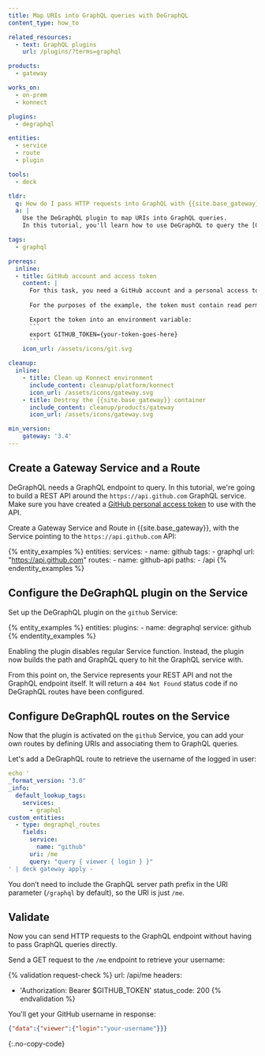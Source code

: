 ```yaml
---
title: Map URIs into GraphQL queries with DeGraphQL
content_type: how_to

related_resources:
  - text: GraphQL plugins
    url: /plugins/?terms=graphql

products:
  - gateway

works_on:
  - on-prem
  - konnect

plugins: 
  - degraphql

entities:
  - service
  - route
  - plugin

tools:
  - deck

tldr:
  q: How do I pass HTTP requests into GraphQL with {{site.base_gateway}}?
  a: |
    Use the DeGraphQL plugin to map URIs into GraphQL queries. 
    In this tutorial, you'll learn how to use DeGraphQL to query the [GitHub GraphQL API](https://docs.github.com/en/graphql/overview/about-the-graphql-api).

tags:
  - graphql

prereqs:
  inline:
  - title: GitHub account and access token
    content: |
      For this task, you need a GitHub account and a personal access token to access the GitHub API.
      
      For the purposes of the example, the token must contain read permissions for your user profile.

      Export the token into an environment variable:
      ```
      export GITHUB_TOKEN={your-token-goes-here}
      ```
    icon_url: /assets/icons/git.svg

cleanup:
  inline:
    - title: Clean up Konnect environment
      include_content: cleanup/platform/konnect
      icon_url: /assets/icons/gateway.svg
    - title: Destroy the {{site.base_gateway}} container
      include_content: cleanup/products/gateway
      icon_url: /assets/icons/gateway.svg

min_version:
    gateway: '3.4'
---
```


## Create a Gateway Service and a Route

DeGraphQL needs a GraphQL endpoint to query. 
In this tutorial, we're going to build a REST API around the `https://api.github.com` GraphQL service. 
Make sure you have created a [GitHub personal access token](#github-account-and-access-token) to use with the API.

Create a Gateway Service and Route in {{site.base_gateway}}, with the Service pointing to the `https://api.github.com` API:

{% entity_examples %}
entities:
  services:
    - name: github
      tags:
        - graphql
      url: "https://api.github.com"
      routes:
        - name: github-api
          paths: 
            - /api
{% endentity_examples %}

## Configure the DeGraphQL plugin on the Service

Set up the DeGraphQL plugin on the `github` Service:

{% entity_examples %}
entities:
  plugins:
    - name: degraphql
      service: github
{% endentity_examples %}

Enabling the plugin disables regular Service function. 
Instead, the plugin now builds the path and GraphQL query to hit the GraphQL service with.

From this point on, the Service represents your REST API and not the GraphQL endpoint itself.
It will return a `404 Not Found` status code if no DeGraphQL routes have been configured.

## Configure DeGraphQL routes on the Service
 
Now that the plugin is activated on the `github` Service, you can add your own routes
by defining URIs and associating them to GraphQL queries. 

Let's add a DeGraphQL route to retrieve the username of the logged in user:

<!-- @todo: turn this into an entity example and remove default_lookup_tags after the command is fixed deck-side -->

```yaml
echo '
_format_version: "3.0"
_info:
  default_lookup_tags:
    services:
      - graphql
custom_entities:
  - type: degraphql_routes
    fields:
      service:
        name: "github"
      uri: /me
      query: "query { viewer { login } }"
' | deck gateway apply -
```

You don’t need to include the GraphQL server path prefix in the URI parameter (`/graphql` by default), so the URI is just `/me`.

## Validate

Now you can send HTTP requests to the GraphQL endpoint without having to pass GraphQL queries directly.

Send a GET request to the `/me` endpoint to retrieve your username:

{% validation request-check %}
url: /api/me
headers:
  - 'Authorization: Bearer $GITHUB_TOKEN'
status_code: 200
{% endvalidation %}

You'll get your GitHub username in response:

```json
{"data":{"viewer":{"login":"your-username"}}}
```
{:.no-copy-code}